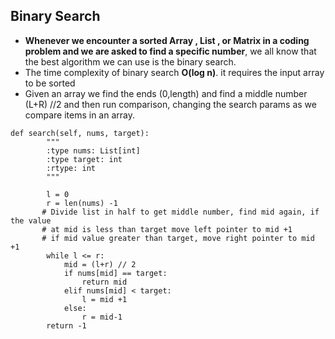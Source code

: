 ## Binary Search
- **Whenever we encounter a sorted Array , List , or Matrix in a coding problem and we are asked to find a specific number**, we all know that the best algorithm we can use is the binary search.
- The time complexity of binary search **O(log n)**. it requires the input array to be sorted
- Given an array we find the ends (0,length) and find a middle number (L+R) //2 and then run comparison, changing the search params as we compare items in an array. 
```
def search(self, nums, target):
        """
        :type nums: List[int]
        :type target: int
        :rtype: int
        """

        l = 0
        r = len(nums) -1
       # Divide list in half to get middle number, find mid again, if the value
       # at mid is less than target move left pointer to mid +1
       # if mid value greater than target, move right pointer to mid +1
        while l <= r:
            mid = (l+r) // 2
            if nums[mid] == target:
                return mid
            elif nums[mid] < target:
                l = mid +1
            else:
                r = mid-1
        return -1
```

